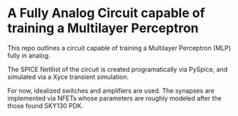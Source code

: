 # A Fully Analog Circuit capable of training a Multilayer Perceptron

This repo outlines a circuit capable of training a Multilayer Perceptron (MLP) fully in analog.

The SPICE Netllist of the circuit is created programatically via PySpice, and simulated via a Xyce transient simulation.

For now, idealized switches and amplifiers are used. The synapses are implemented via NFETs whose parameters are roughly modeled after the those found SKY130 PDK.

